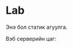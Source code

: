 # Lab

<!DOCTYPE html>
<!-- index.php -->
<html>
  <head>
   <meta charset="UTF-8">
  </head>
  <body>
    <!-- Статик болон динамик агуулгын ялгаа -->
    <p>Энэ бол статик агуулга.</p>
    <?php echo "PHP скриптээр, програмын кодоор үүсгэсэн динамик агуулга."; ?>
    <p>Вэб серверийн цаг: 
       <span><?php 
              //Системийн цагийг HTTP гаралтад бичих
              echo "Өнөөдөр бол " .date("Y/m/d");
             ?>
	</span>
    </p>
  </body>
</html>
